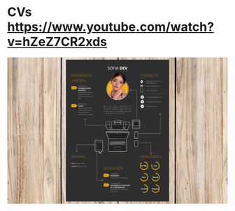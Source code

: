 # CVs https://www.youtube.com/watch?v=hZeZ7CR2xds
<p align="center">
  <img src="preview.png" alt="preview del proyecto" max-width="1600">
</p>